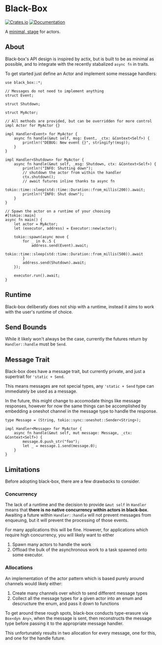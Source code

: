 # Black-Box

[![Crates.io](https://img.shields.io/crates/v/black-box.svg)](https://crates.io/crates/black-box)
[![Documentation](https://docs.rs/black-box/badge.svg)](https://docs.rs/black-box/)

A [minimal, stage](https://en.wikipedia.org/wiki/Black_box_theater) for actors.

## About

Black-box's API design is inspired by actix, but is built to be as minimal as
possible, and to integrate with the recently stabalized `async fn` in traits.

To get started just define an Actor and implement some message handlers:

```rust, no_run
use black_box::*;

// Messages do not need to implement anything
struct Event;

struct Shutdown;

struct MyActor;

// All methods are provided, but can be overridden for more control
impl Actor for MyActor {}

impl Handler<Event> for MyActor {
    async fn handle(&mut self, msg: Event, _ctx: &Context<Self>) {
        println!("DEBUG: New event {}", stringify!(msg));
    }
}

impl Handler<Shutdown> for MyActor {
    async fn handle(&mut self, _msg: Shutdown, ctx: &Context<Self>) {
        println!("INFO: Shutting down");
        // shutdown the actor from within the handler
        ctx.shutdown(); 
        // await futures inline thanks to async fn 
        tokio::time::sleep(std::time::Duration::from_millis(200)).await;
        println!("INFO: Shut down");
    }
}

// Spawn the actor on a runtime of your choosing
#[tokio::main]
async fn main() {
    let actor = MyActor;
    let (executor, address) = Executor::new(actor);

    tokio::spawn(async move {
        for _ in 0..5 {
            address.send(Event).await;
            tokio::time::sleep(std::time::Duration::from_millis(500)).await
        }
        address.send(Shutdown).await;
    });

    executor.run().await;
}
```

## Runtime

Black-box deliberatly does not ship with a runtime, instead it aims to work with
the user's runtime of choice.

## Send Bounds

While it likely won't always be the case, currently the futures return by 
`Handler::handle` must be `Send`.

## Message Trait

Black-box does have a message trait, but currently private, and just a
supertrait for `'static + Send`. 

This means messages are not special types, any `'static + Send` type can
immediately be used as a message.

In the future, this might change to accomodate things like message responses, 
however for now the same things can be accomplished by embedding a oneshot
channel in the message type to handle the response.

```rust, ignore
type Message = (String, tokio::sync::oneshot::Sender<String>);

impl Handler<Message> for MyActor {
    async fn handle(&mut self, mut message: Message, _ctx: &Context<Self>) {
        message.0.push_str("foo");
        let _ = message.1.send(message.0);
    }
}
```

## Limitations

Before adopting black-box, there are a few drawbacks to consider.

### Concurrency

The lack of a runtime and the decision to provide `&mut self` in `Handler` means
that **there is no native concurrency within actors in black-box**. Awaiting a
future within `Handler::handle` will not prevent messages from enqueuing, but it
will prevent the processing of those events.

For many applications this will be fine. However, for applications which require
high concurrency, you will likely want to either 

1. Spawn many actors to handle the work
1. Offload the bulk of the asynchronous work to a task spawned onto some
executor.

### Allocations

An implementation of the actor pattern which is based purely around channels
would likely either:

1. Create many channels over which to send different message types
1. Collect all the message types for a given actor into an enum and descructure
the enum, and pass it down to functions

To get around these rough spots, black-box conducts type-erasure via 
`Box<dyn Any>`, when the message is sent, then reconstructs the message type 
before passing it to the appropriate message handler.

This unfortunately results in two allocation for every message, one for this,
and one for the handle future.
